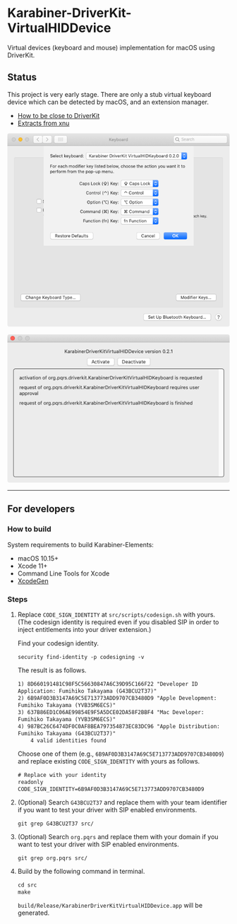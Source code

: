 # Karabiner-DriverKit-VirtualHIDDevice

Virtual devices (keyboard and mouse) implementation for macOS using DriverKit.

## Status

This project is very early stage.
There are only a stub virtual keyboard device which can be detected by macOS, and an extension manager.

-   [How to be close to DriverKit](DEVELOPMENT.md)
-   [Extracts from xnu](XNU.md)

![System Preferences](docs/images/system-preferences.png)

![Extension Manager](docs/images/extension-manager.png)

---

## For developers

### How to build

System requirements to build Karabiner-Elements:

-   macOS 10.15+
-   Xcode 11+
-   Command Line Tools for Xcode
-   [XcodeGen](https://github.com/yonaskolb/XcodeGen)

### Steps

1.  Replace `CODE_SIGN_IDENTITY` at `src/scripts/codesign.sh` with yours.
    (The codesign identity is required even if you disabled SIP in order to inject entitlements into your driver extension.)

    Find your codesign identity.

    ```shell
    security find-identity -p codesigning -v
    ```

    The result is as follows.

    ```text
    1) 8D660191481C98F5C56630847A6C39D95C166F22 "Developer ID Application: Fumihiko Takayama (G43BCU2T37)"
    2) 6B9AF0D3B3147A69C5E713773ADD9707CB3480D9 "Apple Development: Fumihiko Takayama (YVB3SM6ECS)"
    3) 637B86ED1C06AE99854E9F5A5DCE02DA58F2BBF4 "Mac Developer: Fumihiko Takayama (YVB3SM6ECS)"
    4) 987BC26C6474DF0C0AF8BEA797354873EC83DC96 "Apple Distribution: Fumihiko Takayama (G43BCU2T37)"
        4 valid identities found
    ```

    Choose one of them (e.g., `6B9AF0D3B3147A69C5E713773ADD9707CB3480D9`) and replace existing `CODE_SIGN_IDENTITY` with yours as follows.

    ```shell
    # Replace with your identity
    readonly CODE_SIGN_IDENTITY=6B9AF0D3B3147A69C5E713773ADD9707CB3480D9
    ```

2.  (Optional) Search `G43BCU2T37` and replace them with your team identifier if you want to test your driver with SIP enabled environments.

    ```shell
    git grep G43BCU2T37 src/
    ```

3.  (Optional) Search `org.pqrs` and replace them with your domain if you want to test your driver with SIP enabled environments.

    ```shell
    git grep org.pqrs src/
    ```

4.  Build by the following command in terminal.

    ```shell
    cd src
    make
    ```

    `build/Release/KarabinerDriverKitVirtualHIDDevice.app` will be generated.
